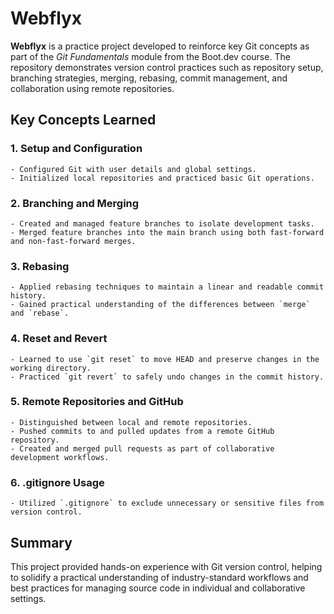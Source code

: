 # Webflyx

**Webflyx** is a practice project developed to reinforce key Git concepts as part of the *Git Fundamentals* module from the Boot.dev course. The repository demonstrates version control practices such as repository setup, branching strategies, merging, rebasing, commit management, and collaboration using remote repositories.

## Key Concepts Learned

### 1. Setup and Configuration
    - Configured Git with user details and global settings.
    - Initialized local repositories and practiced basic Git operations.

### 2. Branching and Merging
    - Created and managed feature branches to isolate development tasks.
    - Merged feature branches into the main branch using both fast-forward and non-fast-forward merges.

### 3. Rebasing
    - Applied rebasing techniques to maintain a linear and readable commit history.
    - Gained practical understanding of the differences between `merge` and `rebase`.

### 4. Reset and Revert
    - Learned to use `git reset` to move HEAD and preserve changes in the working directory.
    - Practiced `git revert` to safely undo changes in the commit history.

### 5. Remote Repositories and GitHub
    - Distinguished between local and remote repositories.
    - Pushed commits to and pulled updates from a remote GitHub repository.
    - Created and merged pull requests as part of collaborative development workflows.

### 6. .gitignore Usage
    - Utilized `.gitignore` to exclude unnecessary or sensitive files from version control.

## Summary

This project provided hands-on experience with Git version control, helping to solidify a practical understanding of industry-standard workflows and best practices for managing source code in individual and collaborative settings.

